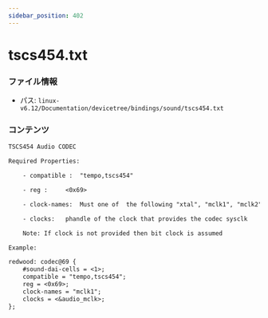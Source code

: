 ```yaml
---
sidebar_position: 402
---
```

# tscs454.txt

### ファイル情報

- パス: `linux-v6.12/Documentation/devicetree/bindings/sound/tscs454.txt`

### コンテンツ

```txt
TSCS454 Audio CODEC

Required Properties:

	- compatible :	"tempo,tscs454"

	- reg : 	<0x69>

	- clock-names:	Must one of  the following "xtal", "mclk1", "mclk2"

	- clocks:	phandle of the clock that provides the codec sysclk

	Note: If clock is not provided then bit clock is assumed

Example:

redwood: codec@69 {
	#sound-dai-cells = <1>;
	compatible = "tempo,tscs454";
	reg = <0x69>;
	clock-names = "mclk1";
	clocks = <&audio_mclk>;
};

```
